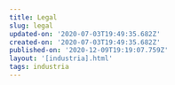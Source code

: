 ```yaml
---
title: Legal
slug: legal
updated-on: '2020-07-03T19:49:35.682Z'
created-on: '2020-07-03T19:49:35.682Z'
published-on: '2020-12-09T19:19:07.759Z'
layout: '[industria].html'
tags: industria
---
```



